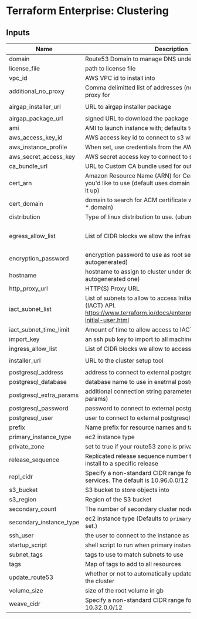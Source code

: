 # Terraform Enterprise: Clustering

## Inputs

| Name | Description | Type | Default | Required |
|------|-------------|------|---------|:-----:|
| domain | Route53 Domain to manage DNS under | `string` | n/a | yes |
| license\_file | path to license file | `string` | n/a | yes |
| vpc\_id | AWS VPC id to install into | `string` | n/a | yes |
| additional\_no\_proxy | Comma delimitted list of addresses (no spaces) to not use the proxy for | `string` | `""` | no |
| airgap\_installer\_url | URL to airgap installer package | `string` | `"https://s3.amazonaws.com/replicated-airgap-work/replicated__docker__kubernetes.tar.gz"` | no |
| airgap\_package\_url | signed URL to download the package | `string` | `""` | no |
| ami | AMI to launch instance with; defaults to latest Ubuntu Xenial | `string` | `""` | no |
| aws\_access\_key\_id | AWS access key id to connect to s3 with | `string` | `""` | no |
| aws\_instance\_profile | When set, use credentials from the AWS instance profile | `bool` | `false` | no |
| aws\_secret\_access\_key | AWS secret access key to connect to s3 with | `string` | `""` | no |
| ca\_bundle\_url | URL to Custom CA bundle used for outgoing connections | `string` | `"none"` | no |
| cert\_arn | Amazon Resource Name (ARN) for Certificate in the ACM you'd like to use (default uses domain or cert\_domain to look it up) | `string` | `""` | no |
| cert\_domain | domain to search for ACM certificate with (default is *.domain) | `string` | `""` | no |
| distribution | Type of linux distribution to use. (ubuntu or rhel) | `string` | `"ubuntu"` | no |
| egress\_allow\_list | List of CIDR blocks we allow the infrastructyre to access | `set(string)` | <pre>[<br>  "0.0.0.0/0"<br>]</pre> | no |
| encryption\_password | encryption password to use as root secret (default is autogenerated) | `string` | `""` | no |
| hostname | hostname to assign to cluster under domain (default is autogenerated one) | `string` | `""` | no |
| http\_proxy\_url | HTTP(S) Proxy URL | `string` | `""` | no |
| iact\_subnet\_list | List of subnets to allow to access Initial Admin Creation Token (IACT) API. https://www.terraform.io/docs/enterprise/private/automating-initial-user.html | `string` | `""` | no |
| iact\_subnet\_time\_limit | Amount of time to allow access to IACT API after initial boot | `string` | `""` | no |
| import\_key | an ssh pub key to import to all machines | `string` | `""` | no |
| ingress\_allow\_list | List of CIDR blocks we allow to access the infrastructure | `set(string)` | `[]` | no |
| installer\_url | URL to the cluster setup tool | `string` | `"https://install.terraform.io/installer/ptfe-0.1.zip"` | no |
| postgresql\_address | address to connect to external postgresql database at | `string` | `""` | no |
| postgresql\_database | database name to use in exetrnal postgresql database | `string` | `""` | no |
| postgresql\_extra\_params | additional connection string parameters (must be url query params) | `string` | `""` | no |
| postgresql\_password | password to connect to external postgresql database as | `string` | `""` | no |
| postgresql\_user | user to connect to external postgresql database as | `string` | `""` | no |
| prefix | Name prefix for resource names and tags | `string` | `"tfe"` | no |
| primary\_instance\_type | ec2 instance type | `string` | `"m4.xlarge"` | no |
| private\_zone | set to true if your route53 zone is private | `string` | `false` | no |
| release\_sequence | Replicated release sequence number to install - this locks the install to a specific release | `string` | `""` | no |
| repl\_cidr | Specify a non-standard CIDR range for the replicated services. The default is 10.96.0.0/12 | `string` | `""` | no |
| s3\_bucket | S3 bucket to store objects into | `string` | `""` | no |
| s3\_region | Region of the S3 bucket | `string` | `""` | no |
| secondary\_count | The number of secondary cluster nodes to run | `string` | `5` | no |
| secondary\_instance\_type | ec2 instance type (Defaults to `primary_instance_type` if not set.) | `string` | `""` | no |
| ssh\_user | the user to connect to the instance as | `string` | `""` | no |
| startup\_script | shell script to run when primary instance boots the first time | `string` | `""` | no |
| subnet\_tags | tags to use to match subnets to use | `map(string)` | `{}` | no |
| tags | Map of tags to add to all resources | `map(string)` | `{}` | no |
| update\_route53 | whether or not to automatically update route53 records for the cluster | `string` | `true` | no |
| volume\_size | size of the root volume in gb | `string` | `"100"` | no |
| weave\_cidr | Specify a non-standard CIDR range for weave. The default is 10.32.0.0/12 | `string` | `""` | no |

